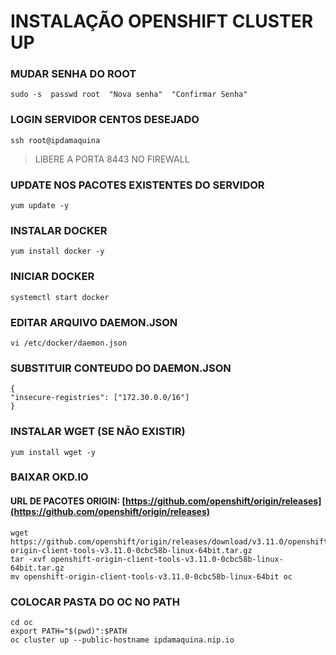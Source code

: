 

# INSTALAÇÃO OPENSHIFT CLUSTER UP


### MUDAR SENHA DO ROOT

    sudo -s  passwd root  "Nova senha"  "Confirmar Senha"

### LOGIN SERVIDOR CENTOS DESEJADO

    ssh root@ipdamaquina


>  LIBERE A PORTA 8443 NO FIREWALL


### UPDATE NOS PACOTES EXISTENTES DO SERVIDOR

    yum update -y

### INSTALAR DOCKER

    yum install docker -y

### INICIAR DOCKER

    systemctl start docker

### EDITAR ARQUIVO DAEMON.JSON

    vi /etc/docker/daemon.json

### SUBSTITUIR CONTEUDO DO DAEMON.JSON

    {  
    "insecure-registries": ["172.30.0.0/16"]
    }

### INSTALAR WGET (SE NÃO EXISTIR)

    yum install wget -y

### BAIXAR OKD.IO
#### URL DE PACOTES ORIGIN: [https://github.com/openshift/origin/releases](https://github.com/openshift/origin/releases)

    wget https://github.com/openshift/origin/releases/download/v3.11.0/openshift-origin-client-tools-v3.11.0-0cbc58b-linux-64bit.tar.gz
    tar -xvf openshift-origin-client-tools-v3.11.0-0cbc58b-linux-64bit.tar.gz
    mv openshift-origin-client-tools-v3.11.0-0cbc58b-linux-64bit oc

### COLOCAR PASTA DO OC NO PATH

    cd oc
    export PATH="$(pwd)":$PATH
    oc cluster up --public-hostname ipdamaquina.nip.io
